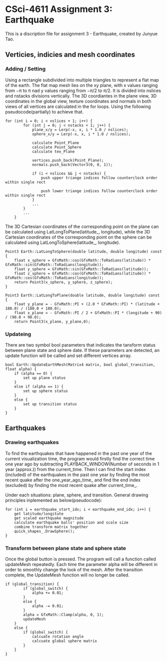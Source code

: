 # CSci-4611 Assignment 3:  Earthquake
This is a discription file for assignment 3 - Earthquake, created by Junyue Tao.

## Verticies, indicies and mesh coordinates
### Adding / Setting
Using a rectangle subdivided into multiple triangles to represent a flat map of the earth.
The flat map mesh lies on the xy plane, with x values ranging from −π to π nad y values 
ranging from −π/2 to π/2. It is divided into nslices and nstacks divisions vertically.
The 3D coordiantes in the plane view, 3D coordinates in the global view, texture
coordinates and normals in both views of all vertices are calculated in the for loops.
Using the following pseudocode(partially) to achieve that.
```
for (int i = 0; i < nslices + 1; i++) {
        for (int j = 0; j < nstacks + 1; j++) {
            plane_x/y = Lerp(-x, x, i * 1.0 / nslices);
            sphere_x/y = Lerp(-x, x, i * 1.0 / nslices);

            calculate Point_Plane
            calculate Point_Sphere
            calculate tex_Plane

            vertices.push_back(Point_Plane);
            normals.push_back(Vector3(0, 0, 1));

            if (i < nslices && j < nstacks) {
                push upper triange indices follow counterclock order within single rect

                push lower triange indices follow counterclock order within single rect
            }
            ...
        }
        ...
    }
```

The 3D Cartesian coordinates of the corresponding point on the plane can be calculated 
using LatLongToPlane(latitude_, longitude), while the 3D Cartesian coordinates of the 
corresponding point on the sphere can be calculated using LatLongToSphere(latitude_, 
longitude).

```
Point3 Earth::LatLongToSphere(double latitude, double longitude) const {
    float x_sphere = GfxMath::cos(GfxMath::ToRadians(latitude)) * GfxMath::sin(GfxMath::ToRadians(longitude));
    float y_sphere = GfxMath::sin(GfxMath::ToRadians(latitude));
    float z_sphere = GfxMath::cos(GfxMath::ToRadians(latitude)) * GfxMath::cos(GfxMath::ToRadians(longitude));
    return Point3(x_sphere, y_sphere, z_sphere);
}

Point3 Earth::LatLongToPlane(double latitude, double longitude) const {
    float y_plane = - GfxMath::PI + (2.0 * GfxMath::PI) * (latitude + 180.0) / (180.0 + 180.0);
    float x_plane = - GfxMath::PI / 2 + GfxMath::PI * (longitude + 90) / (90.0 + 90.0);
    return Point3(x_plane, y_plane,0);
```

### Updateing 
There are two symbol bool parameters that indicates the tansform status between plane state
and sphere date. If these parameters are detected, an update function will be called and 
set different vertices array. 

```
bool Earth::UpdateEarthMesh(Matrix4 matrix, bool global_transition, float alpha) {
    if (alpha == 0) {
        set up plane status
    }
    else if (alpha == 1) {
        set up sphere status
    }
    else {
        set up transition status
    }
}
```

## Earthquakes
### Drawing earthquakes
To find the earthquakes that have happened in the past one year of the current visualization 
time, the program would firstly find the correct time one year ago by subtracting 
PLAYBACK_WINDOW(Number of seconds in 1 year (approx.)) from the current_time. Then I can 
find the start index (included) of the earthquakes in the past one year by finding the most 
recent quake after the one_year_ago_time_ and find the end index (excluded) by finding the 
most recent quake after current_time_.

Under each situations: plane, sphere, and transition. General drawing principles inplemented
as below(pseudocode):

```
for (int i = earthquake_start_idx; i < earthquake_end_idx; i++) {
    get latitude/longitute
    get scaled earthquake magnitude
    calculate earthquake balls' position and scale size
    combine transform matrix together
    quick_shapes_.DrawSphere();
}
```

### Transform between plane state and sphere state
Once the global button is pressed. The program will call a function called updateMesh repeatedly.
Each time the parameter alpha will be different in order to smoothly change the look of the mesh.
After the transition complete, the UpdateMesh function will no longer be called.

```
if (global_transition) {
        if (global_switch) {
            alpha += 0.01;
        }
        else {
            alpha -= 0.01;
        }
        alpha = GfxMath::Clamp(alpha, 0, 1);
        updateMesh
    }
    else {
        if (global_switch) {
            calcuate rotation angle
            calcuate global sphere matrix
        }
    }
}
```